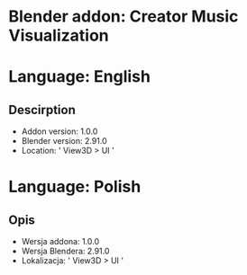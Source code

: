 # Blender addon: Creator Music Visualization

# Language: English
## Descirption
- Addon version: 1.0.0
- Blender version: 2.91.0
- Location: ' View3D > UI '

# Language: Polish
## Opis
- Wersja addona: 1.0.0
- Wersja Blendera: 2.91.0
- Lokalizacja: ' View3D > UI '


